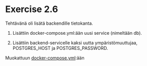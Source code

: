# Exercise 2.6

Tehtävänä oli lisätä backendille tietokanta.

1) Lisättiin docker-compose.yml:ään uusi service (nimeltään db).

2) Lisättiin backend-servicelle kaksi uutta ympäristömuuttujaa, POSTGRES_HOST ja POSTGRES_PASSWORD.

Muokattuun [docker-compose.yml](./attachments/ex6/docker-compose.yml):ään